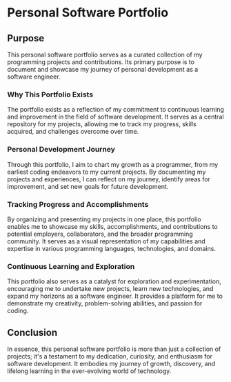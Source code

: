 # Personal Software Portfolio

## Purpose

This personal software portfolio serves as a curated collection of my programming projects and contributions. Its primary purpose is to document and showcase my journey of personal development as a software engineer.

### Why This Portfolio Exists

The portfolio exists as a reflection of my commitment to continuous learning and improvement in the field of software development. It serves as a central repository for my projects, allowing me to track my progress, skills acquired, and challenges overcome over time.

### Personal Development Journey

Through this portfolio, I aim to chart my growth as a programmer, from my earliest coding endeavors to my current projects. By documenting my projects and experiences, I can reflect on my journey, identify areas for improvement, and set new goals for future development.

### Tracking Progress and Accomplishments

By organizing and presenting my projects in one place, this portfolio enables me to showcase my skills, accomplishments, and contributions to potential employers, collaborators, and the broader programming community. It serves as a visual representation of my capabilities and expertise in various programming languages, technologies, and domains.

### Continuous Learning and Exploration

This portfolio also serves as a catalyst for exploration and experimentation, encouraging me to undertake new projects, learn new technologies, and expand my horizons as a software engineer. It provides a platform for me to demonstrate my creativity, problem-solving abilities, and passion for coding.

## Conclusion

In essence, this personal software portfolio is more than just a collection of projects; it's a testament to my dedication, curiosity, and enthusiasm for software development. It embodies my journey of growth, discovery, and lifelong learning in the ever-evolving world of technology.
